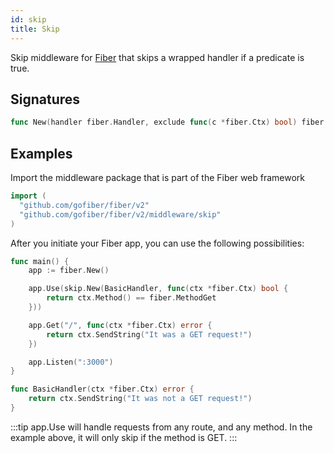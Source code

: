 ```yaml
---
id: skip
title: Skip
---
```


Skip middleware for [Fiber](https://github.com/gofiber/fiber) that skips a wrapped handler if a predicate is true.

## Signatures
```go
func New(handler fiber.Handler, exclude func(c *fiber.Ctx) bool) fiber.Handler
```

## Examples
Import the middleware package that is part of the Fiber web framework
```go
import (
  "github.com/gofiber/fiber/v2"
  "github.com/gofiber/fiber/v2/middleware/skip"
)
```

After you initiate your Fiber app, you can use the following possibilities:

```go
func main() {
	app := fiber.New()

	app.Use(skip.New(BasicHandler, func(ctx *fiber.Ctx) bool {
		return ctx.Method() == fiber.MethodGet
	}))

	app.Get("/", func(ctx *fiber.Ctx) error {
		return ctx.SendString("It was a GET request!")
	})

	app.Listen(":3000")
}

func BasicHandler(ctx *fiber.Ctx) error {
	return ctx.SendString("It was not a GET request!")
}
```

:::tip
app.Use will handle requests from any route, and any method. In the example above, it will only skip if the method is GET.
:::